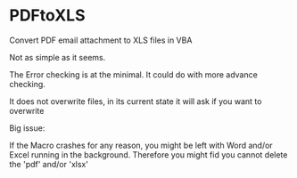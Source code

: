 # PDFtoXLS
Convert PDF email attachment to XLS files in VBA

Not as simple as it seems.

The Error checking is at the minimal. It could do with more advance checking.

It does not overwrite files, in its current state it will ask if you want to overwrite

Big issue:

  If the Macro crashes for any reason, you might be left with Word and/or Excel running in the background.
  Therefore you might fid you cannot delete the 'pdf' and/or 'xlsx'
  
